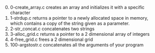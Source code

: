 0. 0-create_array.c creates an array and initializes it with a specific character
1. 1-strdup.c returns a pointer to a newly allocated space in memory, which contains a copy of the string given as a parameter.
2. 2-str_concat.c concatenates two strings
3. 3-alloc_grid.c returns a pointer to a 2 dimensional array of integers
4. 4-free_grid.c frees a 2 dimensional grid
5. 100-argstostr.c concatenates all the arguments of your program
